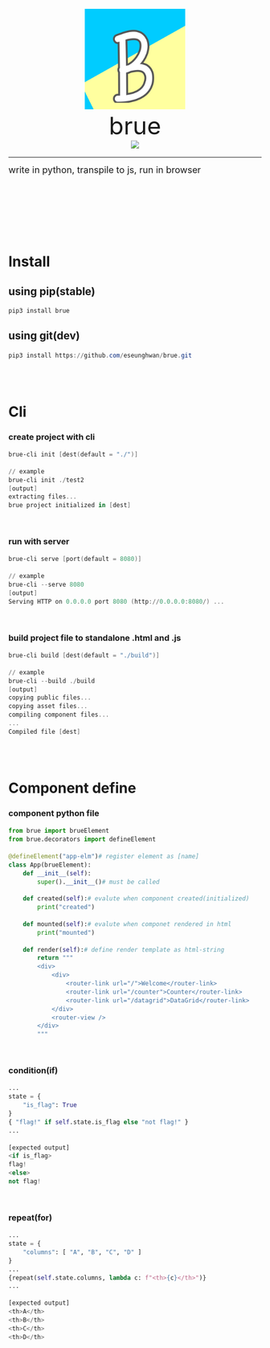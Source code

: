 <p style="text-align:center;">
<img src="https://raw.githubusercontent.com/eseunghwan/brue/master/test/basic/assets/splash.png" width="200px" height="200px" title="brue_logo"></img><br>
<font size="7">brue</font><br>
<a href="https://pypi.python.org/pypi/brue"><image src="https://img.shields.io/pypi/v/brue.svg" /></a><hr>
<font size="4">write in python, transpile to js, run in browser</font>
</p>
<br><br><br><br><br><br>


# Install
## using pip(stable)
```powershell
pip3 install brue
```
## using git(dev)
```powershell
pip3 install https://github.com/eseunghwan/brue.git
```
<br><br>

# Cli
### create project with cli
```powershell
brue-cli init [dest(default = "./")]

// example
brue-cli init ./test2
[output]
extracting files...
brue project initialized in [dest]
```
<br>

### run with server
```powershell
brue-cli serve [port(default = 8080)]

// example
brue-cli --serve 8080
[output]
Serving HTTP on 0.0.0.0 port 8080 (http://0.0.0.0:8080/) ...
```
<br>

### build project file to standalone .html and .js
```powershell
brue-cli build [dest(default = "./build")]

// example
brue-cli --build ./build
[output]
copying public files...
copying asset files...
compiling component files...
...
Compiled file [dest]
```
<br><br>


# Component define
### component python file
```python
from brue import brueElement
from brue.decorators import defineElement

@defineElement("app-elm")# register element as [name]
class App(brueElement):
    def __init__(self):
        super().__init__()# must be called

    def created(self):# evalute when component created(initialized)
        print("created")

    def mounted(self):# evalute when componet rendered in html
        print("mounted")

    def render(self):# define render template as html-string
        return """
        <div>
            <div>
                <router-link url="/">Welcome</router-link>
                <router-link url="/counter">Counter</router-link>
                <router-link url="/datagrid">DataGrid</router-link>
            </div>
            <router-view />
        </div>
        """
```
<br>

### condition(if)
```python
...
state = {
    "is_flag": True
}
{ "flag!" if self.state.is_flag else "not flag!" }
...

[expected output]
<if is_flag>
flag!
<else>
not flag!
```
<br>

### repeat(for)
```python
...
state = {
    "columns": [ "A", "B", "C", "D" ]
}
...
{repeat(self.state.columns, lambda c: f"<th>{c}</th>")}
...

[expected output]
<th>A</th>
<th>B</th>
<th>C</th>
<th>D</th>
```
<br>


